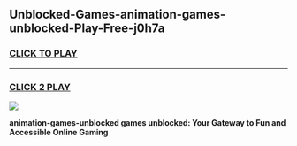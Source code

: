 
## Unblocked-Games-animation-games-unblocked-Play-Free-j0h7a
<h3>
<a href="https://premium76.site?title=animation-games-unblocked&ref=18A1">CLICK TO PLAY</a></h3>
<hr>

<h3>
<a href="https://premium76.site?title=animation-games-unblocked&ref=18A1">CLICK 2 PLAY</a>
  
</h3>

<a href="https://premium76.site?title=animation-games-unblocked&ref=18A1"><img src="https://clearcache.store/games.png"></a>


**animation-games-unblocked games unblocked: Your Gateway to Fun and Accessible Online Gaming**
